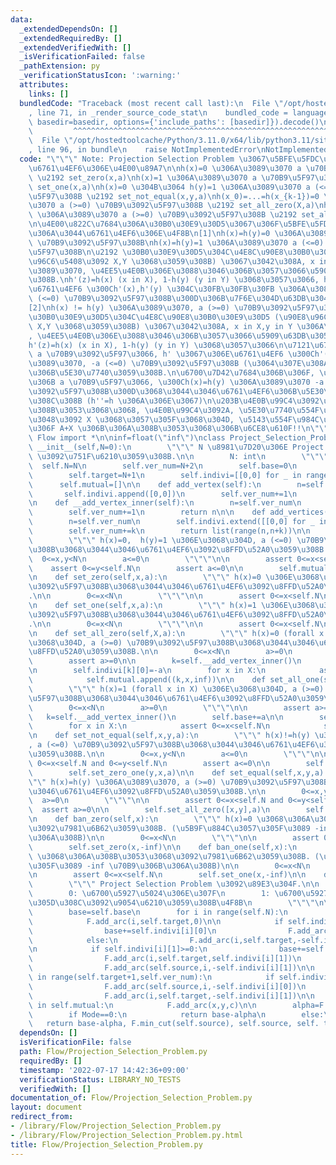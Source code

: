```yaml
---
data:
  _extendedDependsOn: []
  _extendedRequiredBy: []
  _extendedVerifiedWith: []
  _isVerificationFailed: false
  _pathExtension: py
  _verificationStatusIcon: ':warning:'
  attributes:
    links: []
  bundledCode: "Traceback (most recent call last):\n  File \"/opt/hostedtoolcache/Python/3.11.0/x64/lib/python3.11/site-packages/onlinejudge_verify/documentation/build.py\"\
    , line 71, in _render_source_code_stat\n    bundled_code = language.bundle(stat.path,\
    \ basedir=basedir, options={'include_paths': [basedir]}).decode()\n          \
    \         ^^^^^^^^^^^^^^^^^^^^^^^^^^^^^^^^^^^^^^^^^^^^^^^^^^^^^^^^^^^^^^^^^^^^^^^^^^^^^^^^^\n\
    \  File \"/opt/hostedtoolcache/Python/3.11.0/x64/lib/python3.11/site-packages/onlinejudge_verify/languages/python.py\"\
    , line 96, in bundle\n    raise NotImplementedError\nNotImplementedError\n"
  code: "\"\"\" Note: Projection Selection Problem \u3067\u5BFE\u5FDC\u3067\u304D\u308B\
    \u6761\u4EF6\u306E\u4E00\u89A7\n\nh(x)=0 \u306A\u3089\u3070 a \u70B9\u5F97\u308B\
    \ \u2192 set_zero(x,a)\nh(x)=1 \u306A\u3089\u3070 a \u70B9\u5F97\u308B \u2192\
    \ set_one(x,a)\nh(x)=0 \u304B\u3064 h(y)=1 \u306A\u3089\u3070 a (<=0) \u70B9\u3092\
    \u5F97\u308B \u2192 set_not_equal(x,y,a)\nh(x_0)=...=h(x_{k-1})=0 \u306A\u3089\
    \u3070 a (>=0) \u70B9\u3092\u5F97\u308B \u2192 set_all_zero(X,a)\nh(x_0)=...=h(x_{k-1})=1\
    \ \u306A\u3089\u3070 a (>=0) \u70B9\u3092\u5F97\u308B \u2192 set_all_one(X,a)\n\
    \n\u4E00\u822C\u7684\u306A\u30B0\u30E9\u30D5\u3067\u306F\u5BFE\u5FDC\u3067\u304D\
    \u306A\u3044\u6761\u4EF6\u306E\u4F8B\n[1]\nh(x)=h(y)=0 \u306A\u3089\u3070 a (<=0)\
    \ \u70B9\u3092\u5F97\u308B\nh(x)=h(y)=1 \u306A\u3089\u3070 a (<=0) \u70B9\u3092\
    \u5F97\u308B\n\u2192 \u30B0\u30E9\u30D5\u304C\u4E8C\u90E8\u30B0\u30E9\u30D5 (\u90E8\
    \u96C6\u5408\u3092 X,Y \u3068\u3059\u308B) \u3067\u3042\u308A, x in X,y in Y \u306A\
    \u3089\u3070, \u4EE5\u4E0B\u306E\u3088\u3046\u306B\u3057\u3066\u5909\u63DB\u3059\
    \u308B.\nh'(z)=h(x) (x in X), 1-h(y) (y in Y) \u3068\u3057\u3066, h' \u3067\u306E\
    \u6761\u4EF6 \u300Ch'(x),h'(y) \u304C\u30FB\u30FB\u30FB \u306A\u3089\u3070, a\
    \ (<=0) \u70B9\u3092\u5F97\u308B\u300D\u306B\u7F6E\u304D\u63DB\u3048\u308B.\n\n\
    [2]\nh(x) != h(y) \u306A\u3089\u3070, a (>=0) \u70B9\u3092\u5F97\u308B\n\u2192\
    \u30B0\u30E9\u30D5\u304C\u4E8C\u90E8\u30B0\u30E9\u30D5 (\u90E8\u96C6\u5408\u3092\
    \ X,Y \u3068\u3059\u308B) \u3067\u3042\u308A, x in X,y in Y \u306A\u3089\u3070\
    , \u4EE5\u4E0B\u306E\u3088\u3046\u306B\u3057\u3066\u5909\u63DB\u3059\u308B.\n\
    h'(z)=h(x) (x in X), 1-h(y) (y in Y) \u3068\u3057\u3066\n\u7121\u6761\u4EF6\u306B\
    \ a \u70B9\u3092\u5F97\u3066, h' \u3067\u306E\u6761\u4EF6 \u300Ch'(x)=h'(y) \u306A\
    \u3089\u3070, -a (<=0) \u70B9\u3092\u5F97\u308B (\u3064\u307E\u308A [1])\u300D\
    \u306B\u5E30\u7740\u3059\u308B.\n\u6700\u7D42\u7684\u306B\u306F, \u7121\u6761\u4EF6\
    \u306B a \u70B9\u5F97\u3066, \u300Ch(x)=h(y) \u306A\u3089\u3070 -a (<=0) \u70B9\
    \u3092\u5F97\u308B\u300D\u3068\u3044\u3046\u6761\u4EF6\u306B\u5E30\u7740\u3055\
    \u308C\u308B (h''=h \u306A\u306E\u3067)\n\u203B\u4E0B\u99C4\u3092\u5C65\u304B\u305B\
    \u308B\u3053\u3068\u3068, \u4E0B\u99C4\u3092A, \u5E30\u7740\u554F\u984C\u306E\u7B54\
    \u3048\u3092 X \u3068\u3057\u305F\u3068\u304D, \u5143\u554F\u984C\u306E\u7B54\u3048\
    \u306F A+X \u306B\u306A\u308B\u3053\u3068\u306B\u6CE8\u610F!!\n\"\"\"\n\nfrom\
    \ Flow import *\n\ninf=float(\"inf\")\nclass Project_Selection_Problem:\n    def\
    \ __init__(self,N=0):\n        \"\"\" N \u8981\u7D20\u306E Project Selection Problem\
    \ \u3092\u751F\u6210\u3059\u308B.\n\n        N: int\n        \"\"\"\n\n      \
    \  self.N=N\n        self.ver_num=N+2\n        self.base=0\n        self.source=N\n\
    \        self.target=N+1\n        self.indivi=[[0,0] for _ in range(N+2)]\n  \
    \      self.mutual=[]\n\n    def add_vertex(self):\n        n=self.ver_num\n \
    \       self.indivi.append([0,0])\n        self.ver_num+=1\n        return n\n\
    \n    def __add_vertex_inner(self):\n        n=self.ver_num\n        self.indivi.append([None,None])\n\
    \        self.ver_num+=1\n        return n\n\n    def add_vertices(self, k):\n\
    \        n=self.ver_num\n        self.indivi.extend([[0,0] for _ in range(k)])\n\
    \        self.ver_num+=k\n        return list(range(n,n+k))\n\n    def set_zero_one(self,x,y,a):\n\
    \        \"\"\" h(x)=0,  h(y)=1 \u306E\u3068\u304D, a (<=0) \u70B9\u3092\u5F97\
    \u308B\u3068\u3044\u3046\u6761\u4EF6\u3092\u8FFD\u52A0\u3059\u308B.\n\n      \
    \  0<=x,y<N\n        a<=0\n        \"\"\"\n\n        assert 0<=x<self.N\n    \
    \    assert 0<=y<self.N\n        assert a<=0\n\n        self.mutual.append((x,y,-a))\n\
    \n    def set_zero(self,x,a):\n        \"\"\" h(x)=0 \u306E\u3068\u304D, a \u70B9\
    \u3092\u5F97\u308B\u3068\u3044\u3046\u6761\u4EF6\u3092\u8FFD\u52A0\u3059\u308B\
    .\n\n        0<=x<N\n        \"\"\"\n\n        assert 0<=x<self.N\n        self.indivi[x][0]+=a\n\
    \n    def set_one(self,x,a):\n        \"\"\" h(x)=1 \u306E\u3068\u304D, a \u70B9\
    \u3092\u5F97\u308B\u3068\u3044\u3046\u6761\u4EF6\u3092\u8FFD\u52A0\u3059\u308B\
    .\n\n        0<=x<N\n        \"\"\"\n\n        assert 0<=x<self.N\n        self.indivi[x][1]+=a\n\
    \n    def set_all_zero(self,X,a):\n        \"\"\" h(x)=0 (forall x in X) \u306E\
    \u3068\u304D, a (>=0) \u70B9\u3092\u5F97\u308B\u3068\u3044\u3046\u6761\u4EF6\u3092\
    \u8FFD\u52A0\u3059\u308B.\n\n        0<=x<N\n        a>=0\n        \"\"\"\n\n\
    \        assert a>=0\n\n        k=self.__add_vertex_inner()\n        self.base+=a\n\
    \n        self.indivi[k][0]=-a\n        for x in X:\n            assert 0<=x<self.N\n\
    \            self.mutual.append((k,x,inf))\n\n    def set_all_one(self,X,a):\n\
    \        \"\"\" h(x)=1 (forall x in X) \u306E\u3068\u304D, a (>=0) \u70B9\u3092\
    \u5F97\u308B\u3068\u3044\u3046\u6761\u4EF6\u3092\u8FFD\u52A0\u3059\u308B.\n\n\
    \        0<=x<N\n        a>=0\n        \"\"\"\n\n        assert a>=0\n\n     \
    \   k=self.__add_vertex_inner()\n        self.base+=a\n\n        self.indivi[k][1]=-a\n\
    \        for x in X:\n            assert 0<=x<self.N\n            self.mutual.append((x,k,inf))\n\
    \n    def set_not_equal(self,x,y,a):\n        \"\"\" h(x)!=h(y) \u306A\u3089\u3070\
    , a (<=0) \u70B9\u3092\u5F97\u308B\u3068\u3044\u3046\u6761\u4EF6\u3092\u8FFD\u52A0\
    \u3059\u308B.\n\n        0<=x,y<N\n        a<=0\n        \"\"\"\n\n        assert\
    \ 0<=x<self.N and 0<=y<self.N\n        assert a<=0\n\n        self.set_zero_one(x,y,a)\n\
    \        self.set_zero_one(y,x,a)\n\n    def set_equal(self,x,y,a):\n        \"\
    \"\" h(x)=h(y) \u306A\u3089\u3070, a (>=0) \u70B9\u3092\u5F97\u308B\u3068\u3044\
    \u3046\u6761\u4EF6\u3092\u8FFD\u52A0\u3059\u308B.\n\n        0<=x,y<N\n      \
    \  a>=0\n        \"\"\"\n\n        assert 0<=x<self.N and 0<=y<self.N\n      \
    \  assert a>=0\n\n        self.set_all_zero([x,y],a)\n        self.set_all_one([x,y],a)\n\
    \n    def ban_zero(self,x):\n        \"\"\" h(x)=0 \u3068\u306A\u308B\u3053\u3068\
    \u3092\u7981\u6B62\u3059\u308B. (\u5B9F\u884C\u3057\u305F\u3089 -inf \u70B9\u306B\
    \u306A\u308B)\n\n        0<=x<N\n        \"\"\"\n\n        assert 0<=x<self.N\n\
    \        self.set_zero(x,-inf)\n\n    def ban_one(self,x):\n        \"\"\" h(x)=1\
    \ \u3068\u306A\u308B\u3053\u3068\u3092\u7981\u6B62\u3059\u308B. (\u5B9F\u884C\u3057\
    \u305F\u3089 -inf \u70B9\u306B\u306A\u308B)\n\n        0<=x<N\n        \"\"\"\n\
    \n        assert 0<=x<self.N\n        self.set_one(x,-inf)\n\n    def solve(self,Mode=0):\n\
    \        \"\"\" Project Selection Problem \u3092\u89E3\u304F.\n\n        Mode\n\
    \        0: \u6700\u5927\u5024\u306E\u307F\n        1: \u6700\u5927\u5024\u3068\
    \u305D\u308C\u3092\u9054\u6210\u3059\u308B\u4F8B\n        \"\"\"\n\n        F=MaxFlow(self.ver_num)\n\
    \        base=self.base\n        for i in range(self.N):\n            F.add_arc(self.source,i,0)\n\
    \            F.add_arc(i,self.target,0)\n\n            if self.indivi[i][0]>=0:\n\
    \                base+=self.indivi[i][0]\n                F.add_arc(self.source,i,self.indivi[i][0])\n\
    \            else:\n                F.add_arc(i,self.target,-self.indivi[i][0])\n\
    \n            if self.indivi[i][1]>=0:\n                base+=self.indivi[i][1]\n\
    \                F.add_arc(i,self.target,self.indivi[i][1])\n            else:\n\
    \                F.add_arc(self.source,i,-self.indivi[i][1])\n\n        for i\
    \ in range(self.target+1,self.ver_num):\n            if self.indivi[i][0]!=None:\n\
    \                F.add_arc(self.source,i,-self.indivi[i][0])\n            if self.indivi[i][1]!=None:\n\
    \                F.add_arc(i,self.target,-self.indivi[i][1])\n\n        for x,y,c\
    \ in self.mutual:\n            F.add_arc(x,y,c)\n\n        alpha=F.max_flow(self.source,self.target)\n\
    \        if Mode==0:\n            return base-alpha\n        else:\n         \
    \   return base-alpha, F.min_cut(self.source), self.source, self. target\n"
  dependsOn: []
  isVerificationFile: false
  path: Flow/Projection_Selection_Problem.py
  requiredBy: []
  timestamp: '2022-07-17 14:42:36+09:00'
  verificationStatus: LIBRARY_NO_TESTS
  verifiedWith: []
documentation_of: Flow/Projection_Selection_Problem.py
layout: document
redirect_from:
- /library/Flow/Projection_Selection_Problem.py
- /library/Flow/Projection_Selection_Problem.py.html
title: Flow/Projection_Selection_Problem.py
---
```

